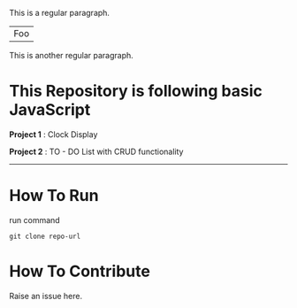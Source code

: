 This is a regular paragraph.

<table>
    <tr>
        <td>Foo</td>
    </tr>
</table>

This is another regular paragraph.
    
# This Repository is following basic JavaScript

**Project 1** : Clock Display 

**Project 2** : TO - DO List with CRUD functionality

---

# How To Run

run command

```
git clone repo-url
```

# How To Contribute

Raise an issue here.



